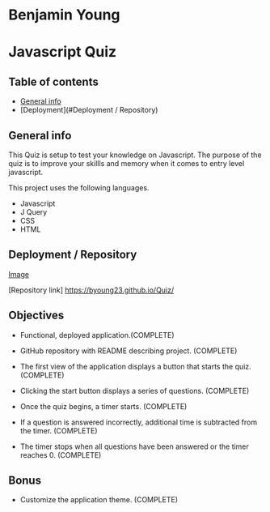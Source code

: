 # Benjamin Young 
# Javascript Quiz 

## Table of contents

- [General info](#general-info)
- [Deployment](#Deployment / Repository)

## General info

This Quiz is setup to test your knowledge on Javascript. The purpose of the quiz is to improve your skillls and memory when it comes to entry level javascript. 

This project uses the following languages. 
- Javascript
- J Query
- CSS
- HTML


## Deployment / Repository

[Image](file:///Users/benjamin/Desktop/uw-code-homework/Quiz/screenshot.png)

[Repository link] https://byoung23.github.io/Quiz/

## Objectives 

- Functional, deployed application.(COMPLETE)

- GitHub repository with README describing project. (COMPLETE)

- The first view of the application displays a button that starts the quiz. (COMPLETE)

- Clicking the start button displays a series of questions. (COMPLETE)

- Once the quiz begins, a timer starts. (COMPLETE)

- If a question is answered incorrectly, additional time is subtracted from the timer. (COMPLETE)

- The timer stops when all questions have been answered or the timer reaches 0. (COMPLETE)

## Bonus

- Customize the application theme. (COMPLETE)
